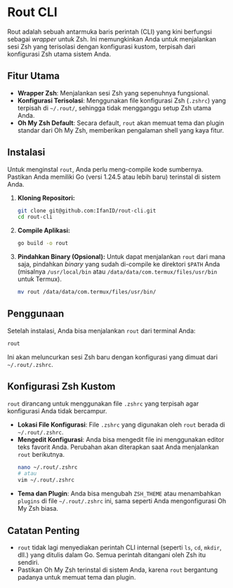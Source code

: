 # Rout CLI

Rout adalah sebuah antarmuka baris perintah (CLI) yang kini berfungsi sebagai *wrapper* untuk Zsh. Ini memungkinkan Anda untuk menjalankan sesi Zsh yang terisolasi dengan konfigurasi kustom, terpisah dari konfigurasi Zsh utama sistem Anda.

## Fitur Utama

-   **Wrapper Zsh**: Menjalankan sesi Zsh yang sepenuhnya fungsional.
-   **Konfigurasi Terisolasi**: Menggunakan file konfigurasi Zsh (`.zshrc`) yang terpisah di `~/.rout/`, sehingga tidak mengganggu setup Zsh utama Anda.
-   **Oh My Zsh Default**: Secara default, `rout` akan memuat tema dan plugin standar dari Oh My Zsh, memberikan pengalaman shell yang kaya fitur.

## Instalasi

Untuk menginstal `rout`, Anda perlu meng-compile kode sumbernya. Pastikan Anda memiliki Go (versi 1.24.5 atau lebih baru) terinstal di sistem Anda.

1.  **Kloning Repositori:**
    ```bash
    git clone git@github.com:IfanID/rout-cli.git
    cd rout-cli
    ```

2.  **Compile Aplikasi:**
    ```bash
    go build -o rout
    ```

3.  **Pindahkan Binary (Opsional):**
    Untuk dapat menjalankan `rout` dari mana saja, pindahkan *binary* yang sudah di-compile ke direktori `$PATH` Anda (misalnya `/usr/local/bin` atau `/data/data/com.termux/files/usr/bin` untuk Termux).
    ```bash
    mv rout /data/data/com.termux/files/usr/bin/
    ```

## Penggunaan

Setelah instalasi, Anda bisa menjalankan `rout` dari terminal Anda:

```bash
rout
```

Ini akan meluncurkan sesi Zsh baru dengan konfigurasi yang dimuat dari `~/.rout/.zshrc`.

## Konfigurasi Zsh Kustom

`rout` dirancang untuk menggunakan file `.zshrc` yang terpisah agar konfigurasi Anda tidak bercampur.

-   **Lokasi File Konfigurasi**: File `.zshrc` yang digunakan oleh `rout` berada di `~/.rout/.zshrc`.
-   **Mengedit Konfigurasi**: Anda bisa mengedit file ini menggunakan editor teks favorit Anda. Perubahan akan diterapkan saat Anda menjalankan `rout` berikutnya.
    ```bash
    nano ~/.rout/.zshrc
    # atau
    vim ~/.rout/.zshrc
    ```
-   **Tema dan Plugin**: Anda bisa mengubah `ZSH_THEME` atau menambahkan `plugins` di file `~/.rout/.zshrc` ini, sama seperti Anda mengonfigurasi Oh My Zsh biasa.

## Catatan Penting

-   `rout` tidak lagi menyediakan perintah CLI internal (seperti `ls`, `cd`, `mkdir`, dll.) yang ditulis dalam Go. Semua perintah ditangani oleh Zsh itu sendiri.
-   Pastikan Oh My Zsh terinstal di sistem Anda, karena `rout` bergantung padanya untuk memuat tema dan plugin.
